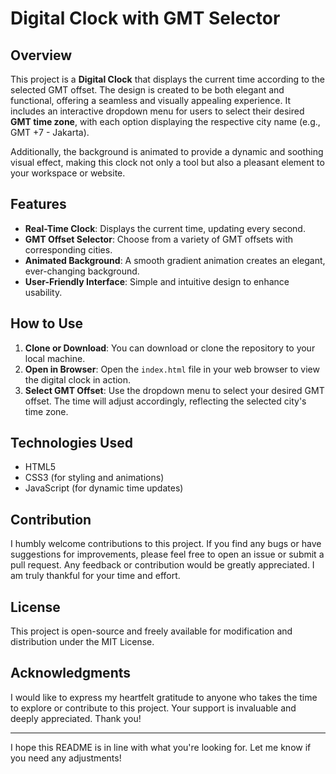 # Digital Clock with GMT Selector

## Overview

This project is a **Digital Clock** that displays the current time according to the selected GMT offset. The design is created to be both elegant and functional, offering a seamless and visually appealing experience. It includes an interactive dropdown menu for users to select their desired **GMT time zone**, with each option displaying the respective city name (e.g., GMT +7 - Jakarta). 

Additionally, the background is animated to provide a dynamic and soothing visual effect, making this clock not only a tool but also a pleasant element to your workspace or website.

## Features

- **Real-Time Clock**: Displays the current time, updating every second.
- **GMT Offset Selector**: Choose from a variety of GMT offsets with corresponding cities.
- **Animated Background**: A smooth gradient animation creates an elegant, ever-changing background.
- **User-Friendly Interface**: Simple and intuitive design to enhance usability.

## How to Use

1. **Clone or Download**: You can download or clone the repository to your local machine.
2. **Open in Browser**: Open the `index.html` file in your web browser to view the digital clock in action.
3. **Select GMT Offset**: Use the dropdown menu to select your desired GMT offset. The time will adjust accordingly, reflecting the selected city's time zone.

## Technologies Used

- HTML5
- CSS3 (for styling and animations)
- JavaScript (for dynamic time updates)

## Contribution

I humbly welcome contributions to this project. If you find any bugs or have suggestions for improvements, please feel free to open an issue or submit a pull request. Any feedback or contribution would be greatly appreciated. I am truly thankful for your time and effort.

## License

This project is open-source and freely available for modification and distribution under the MIT License.

## Acknowledgments

I would like to express my heartfelt gratitude to anyone who takes the time to explore or contribute to this project. Your support is invaluable and deeply appreciated. Thank you!

---

I hope this README is in line with what you're looking for. Let me know if you need any adjustments!
